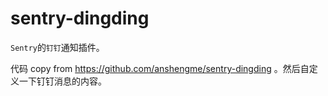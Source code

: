 # sentry-dingding

`Sentry`的`钉钉`通知插件。

代码 copy from https://github.com/anshengme/sentry-dingding 。然后自定义一下钉钉消息的内容。
